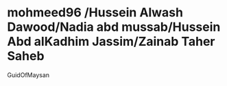 #  mohmeed96 /Hussein Alwash Dawood/Nadia abd mussab/Hussein Abd alKadhim Jassim/Zainab Taher Saheb
 GuidOfMaysan 
 

